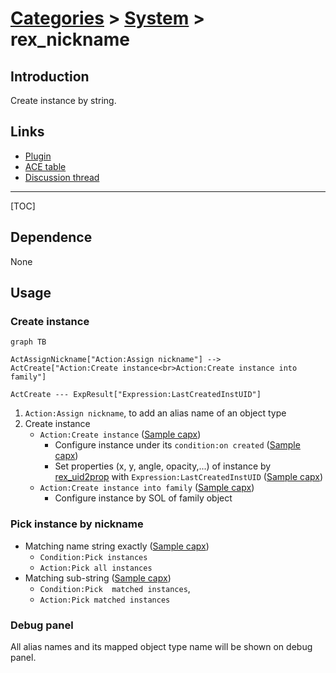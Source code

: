 # [Categories](categories.index.html) > [System](system.index.html) > rex_nickname

## Introduction

Create instance by string.

## Links

- [Plugin](https://dl.dropboxusercontent.com/u/5779181/C2Repo/Zip/plugins/rex_nickname.7z)
- [ACE table](https://rexrainbow.github.io/C2RexDoc/c2rexpluginsACE/plugin_rex_nickname.html)
- [Discussion thread](https://www.scirra.com/forum/plugin-nickname-behavior-nickname_t74522)


----

[TOC]

## Dependence

None

## Usage

### Create instance

```mermaid
graph TB

ActAssignNickname["Action:Assign nickname"] --> ActCreate["Action:Create instance<br>Action:Create instance into family"]

ActCreate --- ExpResult["Expression:LastCreatedInstUID"]
```

1. `Action:Assign nickname`, to add an alias name of an object type
2. Create instance
   - `Action:Create instance`  ([Sample capx](https://onedrive.live.com/redir?resid=7497FD5EC94476E!255&authkey=!AE2etKVNGxixVwM&ithint=file%2c.capx))
     - Configure instance under its `condition:on created`  ([Sample capx](https://onedrive.live.com/redir?resid=7497FD5EC94476E%21183&authkey=%21AD9oI60FDR0pSXk&ithint=file%2c.capx))
     - Set properties (x, y, angle, opacity,...) of instance by [rex_uid2prop](rex_uid2prop.html) with `Expression:LastCreatedInstUID`  ([Sample capx](https://onedrive.live.com/redir?resid=7497FD5EC94476E!1948&authkey=!AJBjcYFseVb0u90&ithint=file%2ccapx))
   - `Action:Create instance into family`  ([Sample capx](https://onedrive.live.com/redir?resid=7497FD5EC94476E!404&authkey=!ANVWEL6QrNY1KUk&ithint=file%2c.capx))
     - Configure instance by SOL of family object

### Pick instance by nickname

- Matching name string exactly  ([Sample capx](https://onedrive.live.com/redir?resid=7497FD5EC94476E!257&authkey=!ACzbVtkHwjsP7_U&ithint=file%2c.capx))
  - `Condition:Pick instances`
  - `Action:Pick all instances`
- Matching sub-string  ([Sample capx](https://onedrive.live.com/redir?resid=7497FD5EC94476E%21470&authkey=%21AF-n_bkjnteyT50&ithint=file%2c.capx))
  - `Condition:Pick  matched instances`,
  - `Action:Pick matched instances`

### Debug panel

All alias names and its mapped object type name will be shown on debug panel.